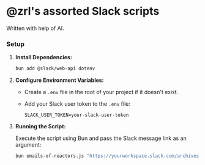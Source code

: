 # @zrl's assorted Slack scripts

Written with help of AI.

### Setup

1. **Install Dependencies:**

    ```bash
    bun add @slack/web-api dotenv
    ```

2. **Configure Environment Variables:**

    - Create a `.env` file in the root of your project if it doesn't exist.
    - Add your Slack user token to the `.env` file:

      ```
      SLACK_USER_TOKEN=your-slack-user-token
      ```

3. **Running the Script:**

    Execute the script using Bun and pass the Slack message link as an argument:

    ```bash
    bun emails-of-reactors.js "https://yourworkspace.slack.com/archives/C01234567/p1234567890123456"
    ```
